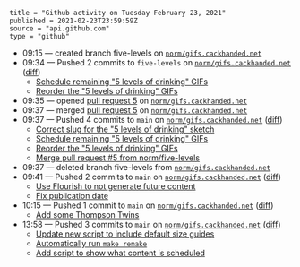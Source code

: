 ```
title = "Github activity on Tuesday February 23, 2021"
published = 2021-02-23T23:59:59Z
source = "api.github.com"
type = "github"
```

* 09:15 — created branch five-levels on [`norm/gifs.cackhanded.net`](https://github.com/norm/gifs.cackhanded.net)
* 09:34 — Pushed 2 commits to `five-levels` on [`norm/gifs.cackhanded.net`](https://github.com/norm/gifs.cackhanded.net) ([diff](https://github.com/norm/gifs.cackhanded.net/compare/94c8aab47b457d3c8831bff2b3429c7e16720cf1..4e5ec51c872c1e09bcab522dfdd32c36de190ba3))
  * [Schedule remaining "5 levels of drinking" GIFs](https://github.com/norm/gifs.cackhanded.net/commit/b439dd45d78e9410255446ddcba7677109211742)
  * [Reorder the "5 levels of drinking" GIFs](https://github.com/norm/gifs.cackhanded.net/commit/4e5ec51c872c1e09bcab522dfdd32c36de190ba3)
* 09:35 — opened [pull request 5](https://github.com/norm/gifs.cackhanded.net/pull/5) on [`norm/gifs.cackhanded.net`](https://github.com/norm/gifs.cackhanded.net)
* 09:37 — merged [pull request 5](https://github.com/norm/gifs.cackhanded.net/pull/5) on [`norm/gifs.cackhanded.net`](https://github.com/norm/gifs.cackhanded.net)
* 09:37 — Pushed 4 commits to `main` on [`norm/gifs.cackhanded.net`](https://github.com/norm/gifs.cackhanded.net) ([diff](https://github.com/norm/gifs.cackhanded.net/compare/f1f3570baaef6af0eae1f0cbdd1e4a2a156f8b7d..45358c999a30388d69a7dc9141fa9e0e9f354da3))
  * [Correct slug for the "5 levels of drinking" sketch](https://github.com/norm/gifs.cackhanded.net/commit/7123295d113664184baa50537ac6ab5d0d272312)
  * [Schedule remaining "5 levels of drinking" GIFs](https://github.com/norm/gifs.cackhanded.net/commit/b439dd45d78e9410255446ddcba7677109211742)
  * [Reorder the "5 levels of drinking" GIFs](https://github.com/norm/gifs.cackhanded.net/commit/4e5ec51c872c1e09bcab522dfdd32c36de190ba3)
  * [Merge pull request #5 from norm/five-levels](https://github.com/norm/gifs.cackhanded.net/commit/45358c999a30388d69a7dc9141fa9e0e9f354da3)
* 09:37 — deleted branch five-levels from [`norm/gifs.cackhanded.net`](https://github.com/norm/gifs.cackhanded.net)
* 09:41 — Pushed 2 commits to `main` on [`norm/gifs.cackhanded.net`](https://github.com/norm/gifs.cackhanded.net) ([diff](https://github.com/norm/gifs.cackhanded.net/compare/45358c999a30388d69a7dc9141fa9e0e9f354da3..f36d0727c32105c33c6300cfab7b902cd0687d5a))
  * [Use Flourish to not generate future content](https://github.com/norm/gifs.cackhanded.net/commit/0d518879f0a6ebf1fea9acd7ea007d8fa303e632)
  * [Fix publication date](https://github.com/norm/gifs.cackhanded.net/commit/f36d0727c32105c33c6300cfab7b902cd0687d5a)
* 10:15 — Pushed 1 commit to `main` on [`norm/gifs.cackhanded.net`](https://github.com/norm/gifs.cackhanded.net) ([diff](https://github.com/norm/gifs.cackhanded.net/compare/f36d0727c32105c33c6300cfab7b902cd0687d5a..e58fb3f1253a6f0b075ec51530f1eae054e68bfc))
  * [Add some Thompson Twins](https://github.com/norm/gifs.cackhanded.net/commit/e58fb3f1253a6f0b075ec51530f1eae054e68bfc)
* 13:58 — Pushed 3 commits to `main` on [`norm/gifs.cackhanded.net`](https://github.com/norm/gifs.cackhanded.net) ([diff](https://github.com/norm/gifs.cackhanded.net/compare/e58fb3f1253a6f0b075ec51530f1eae054e68bfc..c0abd1ffaf11ef1df91f26e818b4d9199bde3305))
  * [Update new script to include default size guides](https://github.com/norm/gifs.cackhanded.net/commit/852e56c6a5d00a818d5e43a4f16b028eef3932d4)
  * [Automatically run `make remake`](https://github.com/norm/gifs.cackhanded.net/commit/88601b2f9f8ad031ff6ac9654b6f2d610359820d)
  * [Add script to show what content is scheduled](https://github.com/norm/gifs.cackhanded.net/commit/c0abd1ffaf11ef1df91f26e818b4d9199bde3305)
